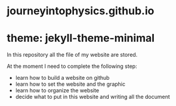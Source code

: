 # journeyintophysics.github.io
# theme: jekyll-theme-minimal
In this repository all the file of my website are stored. 

At the moment I need to complete the following step:
- learn how to build a website on github
- learn how to set the website and the graphic
- learn how to organize the website
- decide what to put in this website and writing all the document
